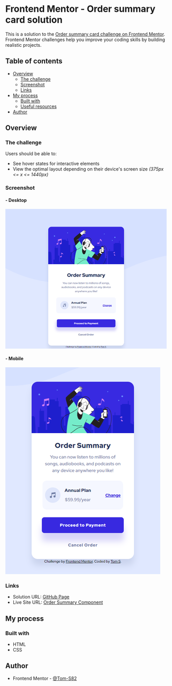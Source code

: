# Frontend Mentor - Order summary card solution

This is a solution to the [Order summary card challenge on Frontend Mentor](https://www.frontendmentor.io/challenges/order-summary-component-QlPmajDUj). Frontend Mentor challenges help you improve your coding skills by building realistic projects. 

## Table of contents

- [Overview](#overview)
  - [The challenge](#the-challenge)
  - [Screenshot](#screenshot)
  - [Links](#links)
- [My process](#my-process)
  - [Built with](#built-with)
  - [Useful resources](#useful-resources)
- [Author](#author)


## Overview

### The challenge

Users should be able to:

- See hover states for interactive elements
- View the optimal layout depending on their device's screen size *(375px <= x <= 1440px)*

### Screenshot
#### - Desktop

![](./images/screenshot_01.png)

#### - Mobile

![](./images/screenshot_01_Mobile.png)


### Links

- Solution URL: [GitHub Page](https://github.com/Tom-S82/fm-order-summary-component.git)
- Live Site URL: [Order Summary Component](https://tom-s82.github.io/fm-order-summary-component/)

## My process

### Built with

- HTML
- CSS

## Author

- Frontend Mentor - [@Tom-S82](https://www.frontendmentor.io/profile/Tom-S82)